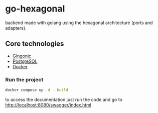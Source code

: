 # go-hexagonal

 backend made with golang using the hexagonal architecture (ports and adapters).

## Core technologies

- [Gingonic](https://gin-gonic.com/)
- [PostgreSQL](https://www.postgresql.org/)
- [Docker](https://www.docker.com/)

### Run the project

```sh
docker compose up -d --build
```

to access the documentation just run the code and go to [http://localhost:8080/swagger/index.html](http://localhost:8080/swagger/index.html)
